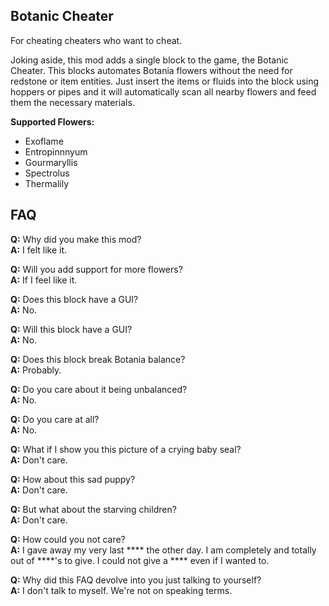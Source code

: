 ## Botanic Cheater
For cheating cheaters who want to cheat.

Joking aside, this mod adds a single block to the game, the Botanic Cheater. This blocks automates Botania flowers without the need for redstone or item entities. Just insert the items or fluids into the block using hoppers or pipes and it will automatically scan all nearby flowers and feed them the necessary materials.

**Supported Flowers:**
- Exoflame
- Entropinnnyum
- Gourmaryllis
- Spectrolus
- Thermalily

## FAQ
**Q:** Why did you make this mod?<br>
**A:** I felt like it.

**Q:** Will you add support for more flowers?<br>
**A:** If I feel like it.

**Q:** Does this block have a GUI?<br>
**A:** No.

**Q:** Will this block have a GUI?<br>
**A:** No.

**Q:** Does this block break Botania balance?<br>
**A:** Probably.

**Q:** Do you care about it being unbalanced?<br>
**A:** No.

**Q:** Do you care at all?<br>
**A:** No.

**Q:** What if I show you this picture of a crying baby seal?<br>
**A:** Don't care.

**Q:** How about this sad puppy?<br>
**A:** Don't care.

**Q:** But what about the starving children?<br>
**A:** Don't care.

**Q:** How could you not care?<br>
**A:** I gave away my very last \*\*\*\* the other day. I am completely and totally out of \*\*\*\*'s to give. I could not give a \*\*\*\* even if I wanted to.

**Q:** Why did this FAQ devolve into you just talking to yourself?<br>
**A:** I don't talk to myself. We're not on speaking terms.
